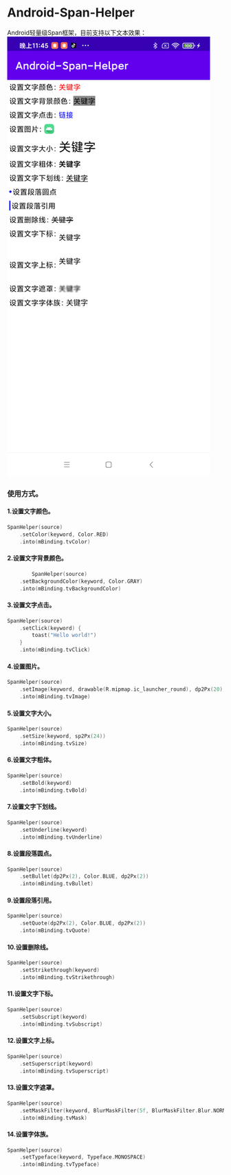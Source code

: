 # Android-Span-Helper

Android轻量级Span框架，目前支持以下文本效果：
![capture](assets/capture.png)

### 使用方式。

#### 1.设置文字颜色。

```kotlin
SpanHelper(source)
    .setColor(keyword, Color.RED)
    .into(mBinding.tvColor)
```

#### 2.设置文字背景颜色。

```kotlin
        SpanHelper(source)
    .setBackgroundColor(keyword, Color.GRAY)
    .into(mBinding.tvBackgroundColor)
```

#### 3.设置文字点击。

```kotlin
SpanHelper(source)
    .setClick(keyword) {
        toast("Hello world!")
    }
    .into(mBinding.tvClick)
```

#### 4.设置图片。

```kotlin
SpanHelper(source)
    .setImage(keyword, drawable(R.mipmap.ic_launcher_round), dp2Px(20), dp2Px(20))
    .into(mBinding.tvImage)
```

#### 5.设置文字大小。

```kotlin
SpanHelper(source)
    .setSize(keyword, sp2Px(24))
    .into(mBinding.tvSize)
```

#### 6.设置文字粗体。

```kotlin
SpanHelper(source)
    .setBold(keyword)
    .into(mBinding.tvBold)
```

#### 7.设置文字下划线。

```kotlin
SpanHelper(source)
    .setUnderline(keyword)
    .into(mBinding.tvUnderline)
```

#### 8.设置段落圆点。

```kotlin
SpanHelper(source)
    .setBullet(dp2Px(2), Color.BLUE, dp2Px(2))
    .into(mBinding.tvBullet)
```

#### 9.设置段落引用。

```kotlin
SpanHelper(source)
    .setQuote(dp2Px(2), Color.BLUE, dp2Px(2))
    .into(mBinding.tvQuote)
```

#### 10.设置删除线。

```kotlin
SpanHelper(source)
    .setStrikethrough(keyword)
    .into(mBinding.tvStrikethrough)
```

#### 11.设置文字下标。

```kotlin
SpanHelper(source)
    .setSubscript(keyword)
    .into(mBinding.tvSubscript)
```

#### 12.设置文字上标。

```kotlin
SpanHelper(source)
    .setSuperscript(keyword)
    .into(mBinding.tvSuperscript)
```

#### 13.设置文字遮罩。

```kotlin
SpanHelper(source)
    .setMaskFilter(keyword, BlurMaskFilter(5f, BlurMaskFilter.Blur.NORMAL))
    .into(mBinding.tvMask)
```

#### 14.设置字体族。

```kotlin
SpanHelper(source)
    .setTypeface(keyword, Typeface.MONOSPACE)
    .into(mBinding.tvTypeface)
```
